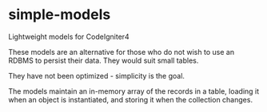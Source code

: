 # simple-models

Lightweight models for CodeIgniter4

These models are an alternative for those who do not wish to use an RDBMS
to persist their data. They would suit small tables.

They have not been optimized - simplicity is the goal.

The models maintain an in-memory array of the records in a table, loading
it when an object is instantiated, and storing it when the collection changes.

